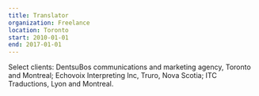 ```yaml
---
title: Translator
organization: Freelance
location: Toronto
start: 2010-01-01
end: 2017-01-01
---
```


Select clients: DentsuBos communications and marketing agency, Toronto and Montreal; Echovoix Interpreting Inc, Truro, Nova Scotia; ITC Traductions, Lyon and Montreal.